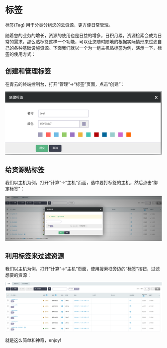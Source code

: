 ---
---

# 标签

标签(Tag) 用于分类分组您的云资源，更方便日常管理。

随着您的业务的增长，资源的使用也是日益的增多，日积月累，资源检索会成为日常的需求，那么贴标签这样一个功能，可以让您随时随地的根据实际情形来过滤自己的各种基础设施资源。下面我们就以一个为一组主机贴标签为例，演示一下，标签的使用方式：

## 创建和管理标签

在青云的终端控制台，打开“管理”->“标签”页面，点击“创建”：

![](_images/create_tag_1.png)

## 给资源贴标签

我们以主机为例，打开“计算”->“主机”页面，选中要打标签的主机，然后点击“绑定标签”：

![](_images/bonding_tag.png)

## 利用标签来过滤资源

我们以主机为例，打开“计算”->“主机”页面，使用搜索框旁边的“标签”按钮，过滤想要的资源：

![](_images/fliter_tag_based.png)

就是这么简单和神奇，enjoy!
